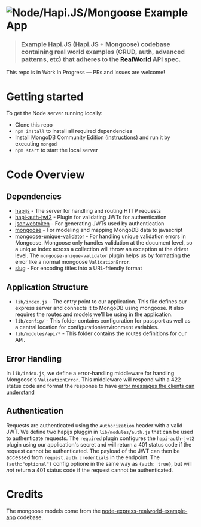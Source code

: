 # ![Node/Hapi.JS/Mongoose Example App](project-logo.png)

> ### Example Hapi.JS (Hapi.JS + Mongoose) codebase containing real world examples (CRUD, auth, advanced patterns, etc) that adheres to the [RealWorld](https://github.com/gothinkster/realworld-example-apps) API spec.


This repo is in Work In Progress — PRs and issues are welcome!

# Getting started

To get the Node server running locally:

- Clone this repo
- `npm install` to install all required dependencies
- Install MongoDB Community Edition ([instructions](https://docs.mongodb.com/manual/installation/#tutorials)) and run it by executing `mongod`
- `npm start` to start the local server

# Code Overview

## Dependencies

- [hapijs](https://github.com/hapijs/hapi) - The server for handling and routing HTTP requests
- [hapi-auth-jwt2](https://github.com/dwyl/hapi-auth-jwt2) - Plugin for validating JWTs for authentication
- [jsonwebtoken](https://github.com/auth0/node-jsonwebtoken) - For generating JWTs used by authentication
- [mongoose](https://github.com/Automattic/mongoose) - For modeling and mapping MongoDB data to javascript 
- [mongoose-unique-validator](https://github.com/blakehaswell/mongoose-unique-validator) - For handling unique validation errors in Mongoose. Mongoose only handles validation at the document level, so a unique index across a collection will throw an exception at the driver level. The `mongoose-unique-validator` plugin helps us by formatting the error like a normal mongoose `ValidationError`.
- [slug](https://github.com/dodo/node-slug) - For encoding titles into a URL-friendly format

## Application Structure

- `lib/index.js` - The entry point to our application. This file defines our express server and connects it to MongoDB using mongoose. It also requires the routes and models we'll be using in the application.
- `lib/config/` - This folder contains configuration for passport as well as a central location for configuration/environment variables.
- `lib/modules/api/*` - This folder contains the routes definitions for our API.

## Error Handling

In `lib/index.js`, we define a error-handling middleware for handling Mongoose's `ValidationError`. This middleware will respond with a 422 status code and format the response to have [error messages the clients can understand](https://github.com/gothinkster/realworld/blob/master/API.md#errors-and-status-codes)

## Authentication

Requests are authenticated using the `Authorization` header with a valid JWT. We define two hapijs pluggin in `lib/modules/auth.js` that can be used to authenticate requests. The `required` plugin configures the `hapi-auth-jwt2` plugin using our application's secret and will return a 401 status code if the request cannot be authenticated. The payload of the JWT can then be accessed from `request.auth.credentials` in the endpoint. The `{auth:"optional"}` config optione in the same way as `{auth: true}`, but will *not* return a 401 status code if the request cannot be authenticated.

# Credits

The mongoose models come from the [node-express-realworld-example-app](https://github.com/gothinkster/node-express-realworld-example-app) codebase.
